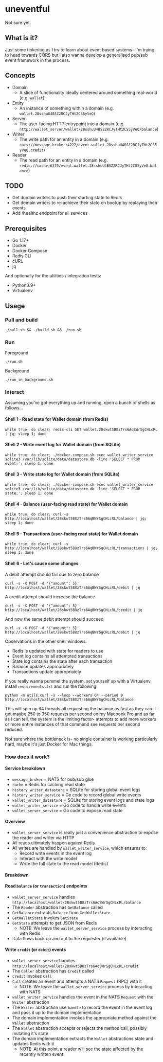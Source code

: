 # uneventful

Not sure yet.

## What is it?

Just some tinkering as I try to learn about event based systems- I'm trying to head towards CQRS but I also wanna develop a generalised
pub/sub event framework in the process.

## Concepts

- Domain
    - A slice of functionality ideally centered around something real-world (e.g. `wallet`)
- Entity
    - An instance of something within a domain (e.g. `wallet.28sshuU4BSZ2RCJyTHt2CS5yVeQ`)
- Server
    - The user-facing HTTP entrypoint into a domain (e.g. `http://wallet_server/wallet/28sshuU4BSZ2RCJyTHt2CS5yVeQ/balance`)
- Writer
    - The write path for an entity in a domain (e.g. `nats://message_broker:4222/event.wallet.28sshuU4BSZ2RCJyTHt2CS5yVeQ.credit`)
- Reader
    - The read path for an entity in a domain (e.g. `redis://cache:6379/event.wallet.28sshuU4BSZ2RCJyTHt2CS5yVeQ.balance`)

## TODO

- Get domain writers to push their starting state to Redis
- Get domain writers to re-achieve their state on bootup by replaying their events
- Add /healthz endpoint for all services

## Prerequisites

- Go 1.17+
- Docker
- Docker Compose
- Redis CLI
- cURL
- jq

And optionally for the utilities / integration tests:

- Python3.9+
- Virtualenv

## Usage

### Pull and build

```shell
./pull.sh && ./build.sh && ./run.sh
```

### Run

Foreground

```shell
./run.sh
```

Background

```shell
./run_in_background.sh
```

### Interact

Assuming you've got everything up and running, open a bunch of shells as follows...

#### Shell 1 - Read state for Wallet domain (from Redis)

```shell
while true; do clear; redis-cli GET wallet.28skwt5B8zTrs6AqBWrSgCHLcRL | jq; sleep 1; done
```

#### Shell 2 - Write event log for Wallet domain (from SQLite)

```shell
while true; do clear; ./docker-compose.sh exec wallet_writer_service sqlite3 /var/lib/sqlite/data/datastore.db -line 'SELECT * FROM event;'; sleep 1; done
```

#### Shell 3 - Write state log for Wallet domain (from SQLite)

```shell
while true; do clear; ./docker-compose.sh exec wallet_writer_service sqlite3 /var/lib/sqlite/data/datastore.db -line 'SELECT * FROM state;'; sleep 1; done
```

#### Shell 4 - Balance (user-facing read state) for Wallet domain

```shell
while true; do clear; curl -s http://localhost/wallet/28skwt5B8zTrs6AqBWrSgCHLcRL/balance | jq; sleep 1; done
```

#### Shell 5 - Transactions (user-facing read state) for Wallet domain

```shell
while true; do clear; curl -s http://localhost/wallet/28skwt5B8zTrs6AqBWrSgCHLcRL/transactions | jq; sleep 1; done
```

#### Shell 6 - Let's cause some changes

A debit attempt should fail due to zero balance

```shell
curl -s -X POST -d '{"amount": 5}' http://localhost/wallet/28skwt5B8zTrs6AqBWrSgCHLcRL/debit | jq
```

A credit attempt should increase the balance

```shell
curl -s -X POST -d '{"amount": 5}' http://localhost/wallet/28skwt5B8zTrs6AqBWrSgCHLcRL/credit | jq
```

And now the same debit attempt should succeed

```shell
curl -s -X POST -d '{"amount": 5}' http://localhost/wallet/28skwt5B8zTrs6AqBWrSgCHLcRL/debit | jq
```

Observations in the other shell windows:

- Redis is updated with state for readers to use
- Event log contains all attempted transactions
- State log contains the state after each transaction
- Balance updates appropriately
- Transactions update appropriately

If you really wanna pummel the system, set yourself up with a Virtualenv, install `requirements.txt` and run the following:

```shell
python -m utils.curl -s --loop --workers 64 --period 0 http://localhost/wallet/28skwt5B8zTrs6AqBWrSgCHLcRL/balance
```

This will spin up 64 threads all requesting the balance as fast as they can- I get maybe 250 to 350 requests per second on my Macbook Pro
and as far as I can tell, the system is the limiting factor- attempts to add more workers or more entire instances of that command
see requests per second reduced.

Not sure where the bottleneck is- no single container is working particularly hard, maybe it's just Docker for Mac things.

### How does it work?

#### Service breakdown

- `message_broker` = NATS for pub/sub glue
- `cache` = Redis for caching read state
- `history_writer_datastore` = SQLite for storing global event logs
- `history_writer_service` = Go code to record global write events
- `wallet_writer_datastore` = SQLite for storing event logs and state logs
- `wallet_writer_service` = Go code to handle write events
- `wallet_server_service` = Go code to expose read state

#### Overview

- `wallet_server_service` is really just a convenience abstraction to expose the reader and writer via HTTP
- All reads ultimately happen against Redis
- All writes are handled by `wallet_writer_service`, which ensures to:
    - Record write events in the event log
    - Interact with the write model
    - Write the full state to the read model (Redis)

#### Breakdown

#### Read `balance` (or `transaction`) endpoints

- `wallet_server_service` handles `http://localhost/wallet/28skwt5B8zTrs6AqBWrSgCHLcRL/balance`
- The `Reader` abstraction has `GetBalance` called
- `GetBalance` extracts `Balance` from `GetWalletState`
- `GetWalletState` invokes `GetState`
- `GetState` attempts to get JSON from Redis
    - NOTE: We leave the `wallet_server_service` process by interacting with Redis
- Data flows back up and out to the requester (if available)

#### Write `credit` (or `debit`) events

- `wallet_server_service` handles `http://localhost/wallet/28skwt5B8zTrs6AqBWrSgCHLcRL/credit`
- The `Caller` abstraction has `Credit` called
- `Credit` invokes `Call`
- `Call` creates an event and attempts a NATS `Request` (RPC) with it
    - NOTE: We leave the `wallet_server_service` process by interacting with NATS
- `wallet_writer_service` handles the event in the NATS `Request` with the `Writer` abstraction
- The `Writer` abstraction use `handle` to record the event in the event log and pass it up to the domain implementation
- The domain implementation invokes the appropriate method against the `Wallet` abstraction
- The `Wallet` abstraction accepts or rejects the method call, possibly mutating it's state
- The domain implementation extracts the `Wallet` abstractions state and updates Redis with it
    - NOTE: At this point, a reader will see the state affected by the recently written event 
